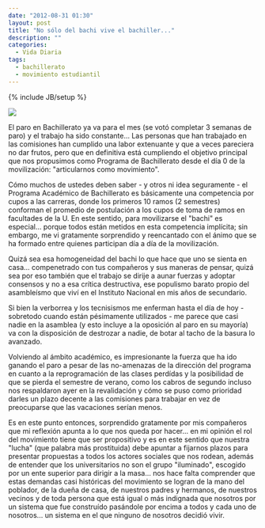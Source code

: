 ```yaml
---
date: "2012-08-31 01:30"
layout: post
title: "No sólo del bachi vive el bachiller..."
description: ""
categories:
  - Vida Diaria
tags:
  - bachillerato
  - movimiento estudiantil
---
```

{% include JB/setup %}

[![][1]][1]

El paro en Bachillerato ya va para el mes (se votó completar 3 semanas de paro) y el trabajo ha sido constante... Las personas que han trabajado en las comisiones han cumplido una labor extenuante y que a veces pareciera no dar frutos, pero que en definitiva está cumpliendo el objetivo principal que nos propusimos como Programa de Bachillerato desde el día 0 de la movilización: "articularnos como movimiento".

Cómo muchos de ustedes deben saber - y otros ni idea seguramente - el Programa Académico de Bachillerato es básicamente una competencia por cupos a las carreras, donde los primeros 10 ramos (2 semestres) conforman el promedio de postulación a los cupos de toma de ramos en facultades de la U. En este sentido, para movilizarse el "bachi" es especial... porque todos están metidos en esta competencia implícita; sin embargo, me vi gratamente sorprendido y reencantado con el ánimo que se ha formado entre quienes participan día a día de la movilización.

Quizá sea esa homogeneidad del bachi lo que hace que uno se sienta en casa... compenetrado con tus compañeros y sus maneras de pensar, quizá sea por eso también que el trabajo se dirije a aunar fuerzas y adoptar consensos y no a esa crítica destructiva, ese populismo barato propio del asambleísmo que viví en el Instituto Nacional en mis años de secundario.

Si bien la verborrea y los tecnisismos me enferman hasta el día de hoy - sobretodo cuando están pésimamente utilizados - me parece que casi nadie en la asamblea (y esto incluye a la oposición al paro en su mayoría) va con la disposición de destrozar a nadie, de botar al tacho de la basura lo avanzado.

Volviendo al ámbito académico, es impresionante la fuerza que ha ido ganando el paro a pesar de las no-amenazas de la dirección del programa en cuanto a la reprogramación de las clases perdídas y la posibilidad de que se pierda el semestre de verano, como los cabros de segundo incluso nos respaldaron ayer en la revalidación y cómo se puso como prioridad darles un plazo decente a las comisiones para trabajar en vez de preocuparse que las vacaciones serían menos.

Es en este punto entonces, sorprendido gratamente por mis compañeros que mi reflexión apunta a lo que nos queda por hacer... en mi opinión el rol del movimiento tiene que ser propositivo y es en este sentido que nuestra "lucha" (que palabra más prostituida) debe apuntar a fijarnos plazos para presentar propuestas a todos los actores sociales que nos rodean, además de entender que los universitarios no son el grupo "iluminado", escogido por un ente superior para dirigir a la masa... nos hace falta comprender que estas demandas casi históricas del movimiento se logran de la mano del poblador, de la dueña de casa, de nuestros padres y hermanos, de nuestros vecinos y de toda persona que está igual o más indignada que nosotros por un sistema que fue construído pasándole por encima a todos y cada uno de nosotros... un sistema en el que ninguno de nosotros decidió vivir.

 [1]: http://cabargas.com/images/paro-jgm.jpg